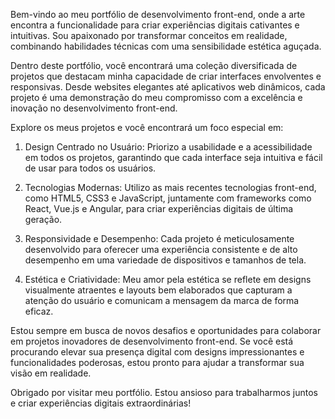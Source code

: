 
Bem-vindo ao meu portfólio de desenvolvimento front-end, onde a arte encontra a funcionalidade para criar experiências digitais cativantes e intuitivas. Sou apaixonado por transformar conceitos em realidade, combinando habilidades técnicas com uma sensibilidade estética aguçada.

Dentro deste portfólio, você encontrará uma coleção diversificada de projetos que destacam minha capacidade de criar interfaces envolventes e responsivas. Desde websites elegantes até aplicativos web dinâmicos, cada projeto é uma demonstração do meu compromisso com a excelência e inovação no desenvolvimento front-end.

Explore os meus projetos e você encontrará um foco especial em:

1. Design Centrado no Usuário: Priorizo a usabilidade e a acessibilidade em todos os projetos, garantindo que cada interface seja intuitiva e fácil de usar para todos os usuários.

2. Tecnologias Modernas: Utilizo as mais recentes tecnologias front-end, como HTML5, CSS3 e JavaScript, juntamente com frameworks como React, Vue.js e Angular, para criar experiências digitais de última geração.

3. Responsividade e Desempenho: Cada projeto é meticulosamente desenvolvido para oferecer uma experiência consistente e de alto desempenho em uma variedade de dispositivos e tamanhos de tela.

4. Estética e Criatividade: Meu amor pela estética se reflete em designs visualmente atraentes e layouts bem elaborados que capturam a atenção do usuário e comunicam a mensagem da marca de forma eficaz.

Estou sempre em busca de novos desafios e oportunidades para colaborar em projetos inovadores de desenvolvimento front-end. Se você está procurando elevar sua presença digital com designs impressionantes e funcionalidades poderosas, estou pronto para ajudar a transformar sua visão em realidade.

Obrigado por visitar meu portfólio. Estou ansioso para trabalharmos juntos e criar experiências digitais extraordinárias!
